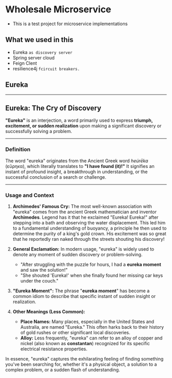 # Wholesale Microservice
- This is a test project for microservice implementations

## What we used in this
  - Eureka  ```as discovery server```
  - Spring server cloud
  - Feign Clent
  - resilience4j ```fcircuit breakers.```

## Eureka

---
## Eureka: The Cry of Discovery

**"Eureka"** is an interjection, a word primarily used to express **triumph, excitement, or sudden realization** upon making a significant discovery or successfully solving a problem.

---

### Definition

The word "eureka" originates from the Ancient Greek word *heúrēka* (εὕρηκα), which literally translates to **"I have found (it)!"** It signifies an instant of profound insight, a breakthrough in understanding, or the successful conclusion of a search or challenge.

---

### Usage and Context

1.  **Archimedes' Famous Cry:** The most well-known association with "eureka" comes from the ancient Greek mathematician and inventor **Archimedes**. Legend has it that he exclaimed "Eureka! Eureka!" after stepping into a bath and observing the water displacement. This led him to a fundamental understanding of buoyancy, a principle he then used to determine the purity of a king's gold crown. His excitement was so great that he reportedly ran naked through the streets shouting his discovery!

2.  **General Exclamation:** In modern usage, "eureka" is widely used to denote any moment of sudden discovery or problem-solving.
    * "After struggling with the puzzle for hours, I had a **eureka moment** and saw the solution!"
    * "She shouted 'Eureka!' when she finally found her missing car keys under the couch."

3.  **"Eureka Moment":** The phrase "**eureka moment**" has become a common idiom to describe that specific instant of sudden insight or realization.

4.  **Other Meanings (Less Common):**
    * **Place Names:** Many places, especially in the United States and Australia, are named "Eureka." This often harks back to their history of gold rushes or other significant local discoveries.
    * **Alloy:** Less frequently, "eureka" can refer to an alloy of copper and nickel (also known as **constantan**) recognized for its specific electrical resistance properties.

In essence, "eureka" captures the exhilarating feeling of finding something you've been searching for, whether it's a physical object, a solution to a complex problem, or a sudden flash of understanding.
